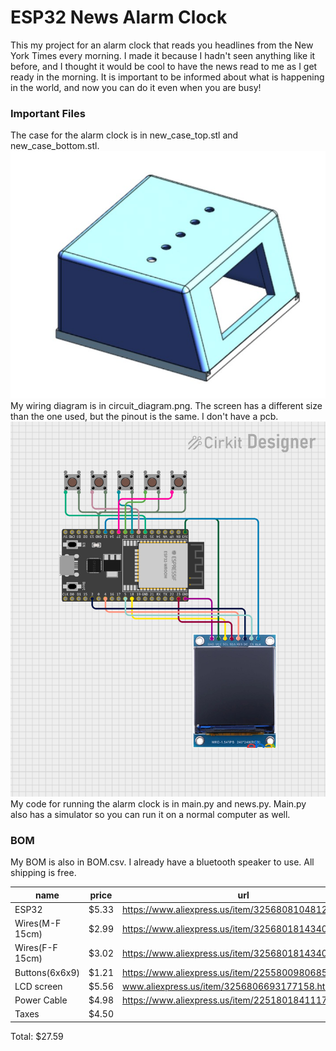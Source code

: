 # ESP32 News Alarm Clock
This my project for an alarm clock that reads you headlines from the New York Times every morning. I made it because I hadn't seen anything like it before, and I thought it would be cool to have the news read to me as I get ready in the morning. It is important to be informed about what is happening in the world, and now you can do it even when you are busy!

### Important Files
The case for the alarm clock is in new_case_top.stl and new_case_bottom.stl.
![](https://github.com/jayman-cooks/news_clock/blob/main/final_case_fr.jpg)
My wiring diagram is in circuit_diagram.png. The screen has a different size than the one used, but the pinout is the same. I don't have a pcb.
![](https://github.com/jayman-cooks/news_clock/blob/main/circuit_diagram.png)
My code for running the alarm clock is in main.py and news.py. Main.py also has a simulator so you can run it on a normal computer as well. 


### BOM
My BOM is also in BOM.csv. I already have a bluetooth speaker to use. All shipping is free. 

| name            | price | url                                                                                   |
|-----------------|-------|---------------------------------------------------------------------------------------|
| ESP32           | $5.33 | https://www.aliexpress.us/item/3256808104812340.html                                  |
| Wires(M-F 15cm) | $2.99 | https://www.aliexpress.us/item/3256801814340687.html                                  |
| Wires(F-F 15cm) | $3.02 | https://www.aliexpress.us/item/3256801814340687.html                                  |
| Buttons(6x6x9)  | $1.21 | https://www.aliexpress.us/item/2255800980685095.html                                  |
| LCD screen      | $5.56 | www.aliexpress.us/item/3256806693177158.html                                          |
| Power Cable     | $4.98 | https://www.aliexpress.us/item/2251801841117284.html      
| Taxes           | $4.50 |       |
Total: $27.59